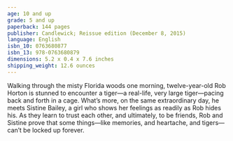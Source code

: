 ```yaml
---
age: 10 and up 
grade: 5 and up
paperback: 144 pages
publisher: Candlewick; Reissue edition (December 8, 2015)
language: English
isbn_10: 0763680877
isbn_13: 978-0763680879
dimensions: 5.2 x 0.4 x 7.6 inches
shipping_weight: 12.6 ounces
---
```


Walking through the misty Florida woods one morning, twelve-year-old Rob Horton is stunned to encounter a tiger—a real-life, very large tiger—pacing back and forth in a cage. What’s more, on the same extraordinary day, he meets Sistine Bailey, a girl who shows her feelings as readily as Rob hides his. As they learn to trust each other, and ultimately, to be friends, Rob and Sistine prove that some things—like memories, and heartache, and tigers—can’t be locked up forever.
